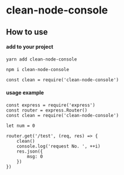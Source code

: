 # clean-node-console

## How to use

#### add to your project
```
yarn add clean-node-console
```
```
npm i clean-node-console
```
```
const clean = require('clean-node-console')
```
#### usage example

```
const express = require('express')
const router = express.Router()
const clean = require('clean-node-console')

let num = 0

router.get('/test', (req, res) => {
    clean()
    console.log('request No. ', ++i)
    res.json({
        msg: 0
    })
})
```
